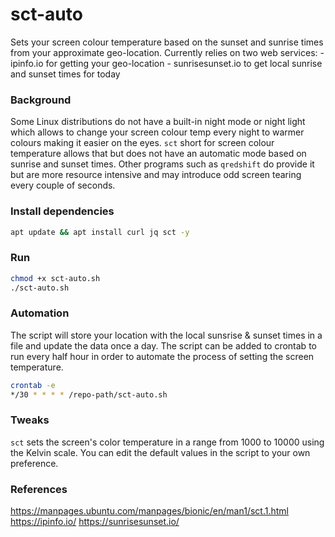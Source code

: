 # sct-auto
Sets your screen colour temperature based on the sunset and sunrise times from your approximate geo-location.
Currently relies on two web services:
    - ipinfo.io for getting your geo-location
    - sunrisesunset.io to get local sunrise and sunset times for today

### Background
Some Linux distributions do not have a built-in night mode or night light which allows to change your screen colour temp every night to warmer colours making it easier on the eyes. `sct` short for screen colour temperature allows that but does not have an automatic mode based on sunrise and sunset times.
Other programs such as `qredshift` do provide it but are more resource intensive and may introduce odd screen tearing every couple of seconds.

### Install dependencies
```sh
apt update && apt install curl jq sct -y
```

### Run
```sh
chmod +x sct-auto.sh
./sct-auto.sh
```

### Automation
The script will store your location with the local sunsrise & sunset times in a file and update the data once a day.
The script can be added to crontab to run every half hour in order to automate the process of setting the screen temperature.

```sh
crontab -e
*/30 * * * * /repo-path/sct-auto.sh
```

### Tweaks
`sct` sets the screen's color temperature in a range from 1000 to 10000 using the Kelvin scale. You can edit the default values in the script to your own preference.

### References
https://manpages.ubuntu.com/manpages/bionic/en/man1/sct.1.html
https://ipinfo.io/
https://sunrisesunset.io/
